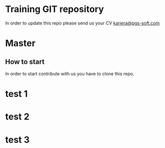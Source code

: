 # Training GIT repository

In order to update this repo please send us your CV kariera@pgs-soft.com

# Master 

## How to start

In order to start contribute with us you have to clone this repo.


# test 1
# test 2
# test 3

